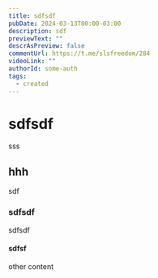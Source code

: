 ```yaml
---
title: sdfsdf
pubDate: 2024-03-13T00:00-03:00
description: sdf
previewText: ""
descrAsPreview: false
commentUrl: https://t.me/slsfreedom/284
videoLink: ""
authorId: some-auth
tags:
  - created
---
```

# sdfsdf

sss

## hhh

sdf

### sdfsdf

sdfsdf

#### sdfsf

other content
